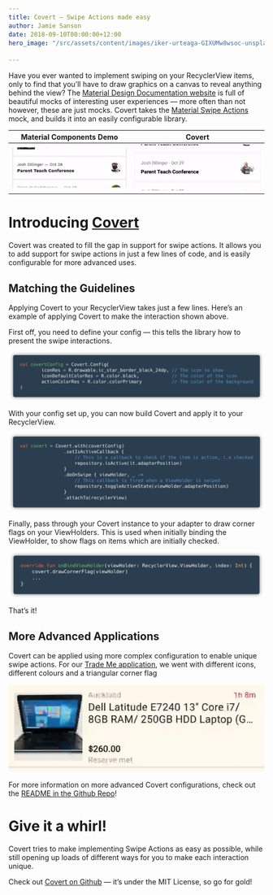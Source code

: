 ```yaml
---
title: Covert — Swipe Actions made easy
author: Jamie Sanson
date: 2018-09-10T00:00:00+12:00
hero_image: "/src/assets/content/images/iker-urteaga-GIXUMw8wsoc-unsplash.jpg"

---
```

Have you ever wanted to implement swiping on your RecyclerView items, only to find that you’ll have to draw graphics on a canvas to reveal anything behind the view? The [Material Design Documentation website](https://material.io/design/) is full of beautiful mocks of interesting user experiences — more often than not however, these are just mocks. Covert takes the [Material Swipe Actions](https://material.io/design/interaction/gestures.html#types-of-gestures) mock, and builds it into an easily configurable library.

Material Components Demo   |  Covert
:-------------------------:|:-------------------------:
![](/src/assets/content/images/covert.gif)  |  ![](/src/assets/content/images/ceort2.gif)

# Introducing [Covert](https://github.com/TradeMe/Covert)

Covert was created to fill the gap in support for swipe actions. It allows you to add support for swipe actions in just a few lines of code, and is easily configurable for more advanced uses.

## Matching the Guidelines

Applying Covert to your RecyclerView takes just a few lines. Here’s an example of applying Covert to make the interaction shown above.

First off, you need to define your config — this tells the library how to present the swipe interactions.

![Step 1. Define your config](/src/assets/content/images/covert3.png "Step 1. Define your config")

With your config set up, you can now build Covert and apply it to your RecyclerView.

![Step 2. Build Covert and apply it to your RecyclerView](/src/assets/content/images/covert4.png "Step 2. Build Covert and apply it to your RecyclerView")

Finally, pass through your Covert instance to your adapter to draw corner flags on your ViewHolders. This is used when initially binding the ViewHolder, to show flags on items which are initially checked.

![Step 3. Let covert draw your corner flags](/src/assets/content/images/covert5.png "Step 3. Let covert draw your corner flags")

That’s it!

## More Advanced Applications

Covert can be applied using more complex configuration to enable unique swipe actions. For our [Trade Me application](https://play.google.com/store/apps/details?id=nz.co.trademe.trademe), we went with different icons, different colours and a triangular corner flag

![Swipe to Watchlist using Covert](/src/assets/content/images/covert6.gif "Swipe to Watchlist using Covert")

For more information on more advanced Covert configurations, check out the [README in the Github Repo](https://github.com/TradeMe/Covert/blob/master/README.md)!

# Give it a whirl!

Covert tries to make implementing Swipe Actions as easy as possible, while still opening up loads of different ways for you to make each interaction unique.

Check out [Covert on Github](https://github.com/TradeMe/Covert) — it’s under the MIT License, so go for gold!